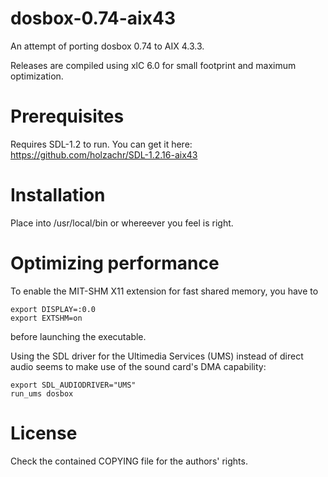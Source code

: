 # dosbox-0.74-aix43

An attempt of porting dosbox 0.74 to AIX 4.3.3.

Releases are compiled using xlC 6.0 for small footprint and maximum optimization.

# Prerequisites

Requires SDL-1.2 to run.
You can get it here: https://github.com/holzachr/SDL-1.2.16-aix43

# Installation

Place into /usr/local/bin or whereever you feel is right.

# Optimizing performance

To enable the MIT-SHM X11 extension for fast shared memory, you have to 
```
export DISPLAY=:0.0
export EXTSHM=on
```
before launching the executable.

Using the SDL driver for the Ultimedia Services (UMS) instead of direct audio seems to make use of the sound card's DMA capability:
```
export SDL_AUDIODRIVER="UMS"
run_ums dosbox
```

# License
Check the contained COPYING file for the authors' rights.
